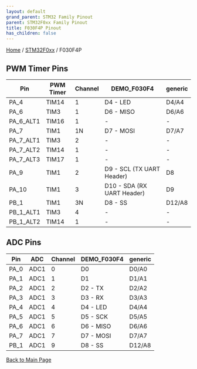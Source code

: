 ```yaml
---
layout: default
grand_parent: STM32 Family Pinout
parent: STM32F0xx Family Pinout
title: F030F4P Pinout
has_children: false
---
```


[Home](../../index) / [STM32F0xx](../index) / F030F4P

## PWM Timer Pins

| Pin | PWM Timer | Channel | DEMO_F030F4 | generic |
| --- | --- | --- | --- | --- |
| PA_4 | TIM14 | 1 | D4  - LED | D4/A4 |
| PA_6 | TIM3 | 1 | D6  - MISO | D6/A6 |
| PA_6_ALT1 | TIM16 | 1 | - | - |
| PA_7 | TIM1 | 1N | D7  - MOSI | D7/A7 |
| PA_7_ALT1 | TIM3 | 2 | - | - |
| PA_7_ALT2 | TIM14 | 1 | - | - |
| PA_7_ALT3 | TIM17 | 1 | - | - |
| PA_9 | TIM1 | 2 | D9  - SCL (TX UART Header) | D8 |
| PA_10 | TIM1 | 3 | D10 - SDA (RX UART Header) | D9 |
| PB_1 | TIM1 | 3N | D8  - SS | D12/A8 |
| PB_1_ALT1 | TIM3 | 4 | - | - |
| PB_1_ALT2 | TIM14 | 1 | - | - |


## ADC Pins

| Pin | ADC | Channel | DEMO_F030F4 | generic |
| --- | --- | --- | --- | --- |
| PA_0 | ADC1 | 0 | D0 | D0/A0 |
| PA_1 | ADC1 | 1 | D1 | D1/A1 |
| PA_2 | ADC1 | 2 | D2  - TX | D2/A2 |
| PA_3 | ADC1 | 3 | D3  - RX | D3/A3 |
| PA_4 | ADC1 | 4 | D4  - LED | D4/A4 |
| PA_5 | ADC1 | 5 | D5  - SCK | D5/A5 |
| PA_6 | ADC1 | 6 | D6  - MISO | D6/A6 |
| PA_7 | ADC1 | 7 | D7  - MOSI | D7/A7 |
| PB_1 | ADC1 | 9 | D8  - SS | D12/A8 |


[Back to Main Page](../../index)